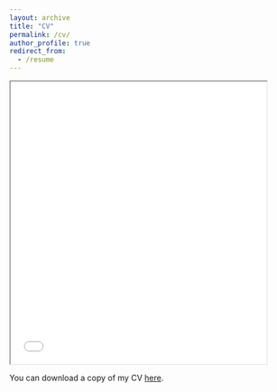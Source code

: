```yaml
---
layout: archive
title: "CV"
permalink: /cv/
author_profile: true
redirect_from:
  - /resume
---
```


<!--<object data="/files/CV_Jannes_Huehnerbein.pdf" type="application/pdf" height="500px" style="width: 90%; max-height: 80vh !important;">
<p>Unable to display PDF file. <a href="/files/CV_Jannes_Huehnerbein.pdf">Download</a> instead.</p>
</object>-->
<iframe src="/files/CV_Jannes_Huehnerbein.pdf" width="400" height="500" style="width: 90%; max-height: 80vh !important;"></iframe>

You can download a copy of my CV <a href="/files/CV_Jannes_Huehnerbein.pdf" target="_blank" rel="noopener noreferrer">here</a>.
